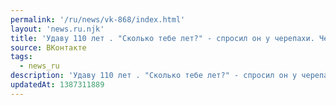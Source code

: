```yaml
---
permalink: '/ru/news/vk-868/index.html'
layout: 'news.ru.njk'
title: 'Удаву 110 лет . "Сколько тебе лет?" - спросил он у черепахи. Черепаха ответила: "Мне в 10 раз б…'
source: ВКонтакте
tags:
  - news_ru
description: 'Удаву 110 лет . "Сколько тебе лет?" - спросил он у черепахи. Черепаха ответила: "Мне в 10 раз б…'
updatedAt: 1387311889
---
```

